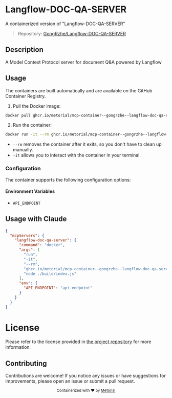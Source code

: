 
# Langflow-DOC-QA-SERVER

A containerized version of "Langflow-DOC-QA-SERVER"

> Repository: [GongRzhe/Langflow-DOC-QA-SERVER](https://github.com/GongRzhe/Langflow-DOC-QA-SERVER)

## Description

A Model Context Protocol server for document Q\&A powered by Langflow


## Usage

The containers are built automatically and are available on the GitHub Container Registry.

1. Pull the Docker image:

```bash
docker pull ghcr.io/metorial/mcp-container--gongrzhe--langflow-doc-qa-server--langflow-doc-qa-server
```

2. Run the container:

```bash
docker run -it --rm ghcr.io/metorial/mcp-container--gongrzhe--langflow-doc-qa-server--langflow-doc-qa-server 
```

- `--rm` removes the container after it exits, so you don't have to clean up manually.
- `-it` allows you to interact with the container in your terminal.


### Configuration

The container supports the following configuration options:




#### Environment Variables

- `API_ENDPOINT`




## Usage with Claude

```json
{
  "mcpServers": {
    "langflow-doc-qa-server": {
      "command": "docker",
      "args": [
        "run",
        "-it",
        "--rm",
        "ghcr.io/metorial/mcp-container--gongrzhe--langflow-doc-qa-server--langflow-doc-qa-server",
        "node ./build/index.js"
      ],
      "env": {
        "API_ENDPOINT": "api-endpoint"
      }
    }
  }
}
```

# License

Please refer to the license provided in [the project repository](https://github.com/GongRzhe/Langflow-DOC-QA-SERVER) for more information.

## Contributing

Contributions are welcome! If you notice any issues or have suggestions for improvements, please open an issue or submit a pull request.

<div align="center">
  <sub>Containerized with ❤️ by <a href="https://metorial.com">Metorial</a></sub>
</div>
  